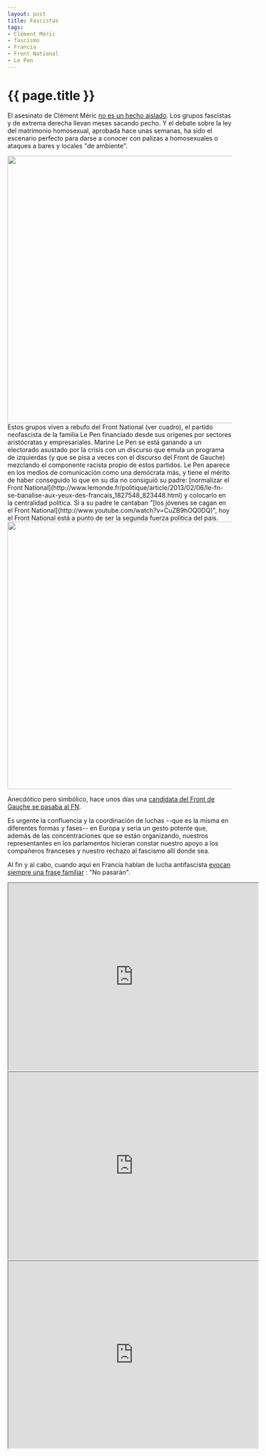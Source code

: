 ```yaml
---
layout: post
title: Fascistas
tags:
- Clément Méric
- fascismo
- Francia
- Front National
- Le Pen
---
```


{{ page.title }}
================

El asesinato de Clément Méric [no es un hecho aislado](http://www.humanite.fr/politique/lagression-de-clement-meric-nest-pas-un-acte-pas-i-543212). Los grupos fascistas y de extrema derecha llevan meses sacando pecho. Y el debate sobre la ley del matrimonio homosexual, aprobada hace unas semanas, ha sido el escenario perfecto para darse a conocer con palizas a homosexuales o ataques a bares y locales "de ambiente".

<img src="{{ site.baseurl }}/assets/EXTREMEDROITE2013-2.png" width="600" />
Estos grupos viven a rebufo del Front National (ver cuadro), el partido neofascista de la familia Le Pen financiado desde sus orígenes por sectores aristócratas y empresariales. Marine Le Pen se está ganando a un electorado asustado por la crisis con un discurso que emula un programa de izquierdas (y que se pisa a veces con el discurso del Front de Gauche) mezclando el componente racista propio de estos partidos. Le Pen aparece en los medios de comunicación como una demócrata más, y tiene el mérito de haber conseguido lo que en su día no consiguió su padre: [normalizar el Front National](http://www.lemonde.fr/politique/article/2013/02/06/le-fn-se-banalise-aux-yeux-des-francais_1827548_823448.html) y colocarlo en la centralidad política. Si a su padre le cantaban "[los jóvenes se cagan en el Front National](http://www.youtube.com/watch?v=CuZB9hOQ0DQ)", hoy el Front National está a punto de ser la segunda fuerza política del país.

<img src="{{ site.baseurl }}/assets/encuestaFN.png" width="600" />

Anecdótico pero simbólico, hace unos días una [candidata del Front de Gauche se pasaba al FN](http://www.lemonde.fr/politique/article/2013/05/25/l-ex-candidate-communiste-anna-rosso-roig-passe-au-fn-pour-les-municipales_3417528_823448.html).

Es urgente la confluencia y la coordinación de luchas --que es la misma en diferentes formas y fases-- en Europa y seria un gesto potente que, además de las concentraciones que se están organizando, nuestros representantes en los parlamentos hicieran constar nuestro apoyo a los compañeros franceses y nuestro rechazo al fascismo allí donde sea.

Al fin y al cabo, cuando aquí en Francia hablan de lucha antifascista [evocan siempre una frase familiar](http://www.alexis-corbiere.com/index.php/post/2013/06/05/L%E2%80%99horreur-fasciste-vient-de-tuer-en-plein-Paris?utm_source=twitterfeed&utm_medium=twitter) : "No pasarán".

<iframe width="560" height="420" src="http://www.youtube.com/embed/CuZB9hOQ0DQ?color=white&theme=light"></iframe>

<iframe width="560" height="420" src="http://www.youtube.com/embed/ct4-q1f3TOo?color=white&theme=light"></iframe>

<iframe width="560" height="420" src="http://www.youtube.com/embed/M65MKVmIJbw?color=white&theme=light"></iframe>